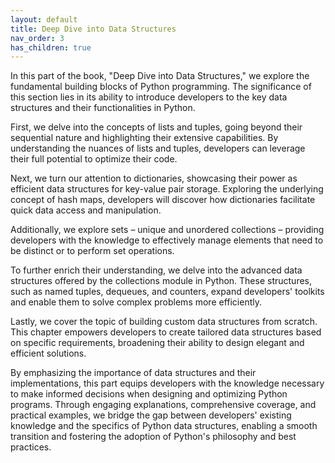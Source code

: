 ```yaml
---
layout: default
title: Deep Dive into Data Structures
nav_order: 3
has_children: true
---
```

In this part of the book, "Deep Dive into Data Structures," we explore the fundamental building blocks of Python programming. The significance of this section lies in its ability to introduce developers to the key data structures and their functionalities in Python.

First, we delve into the concepts of lists and tuples, going beyond their sequential nature and highlighting their extensive capabilities. By understanding the nuances of lists and tuples, developers can leverage their full potential to optimize their code.

Next, we turn our attention to dictionaries, showcasing their power as efficient data structures for key-value pair storage. Exploring the underlying concept of hash maps, developers will discover how dictionaries facilitate quick data access and manipulation.

Additionally, we explore sets – unique and unordered collections – providing developers with the knowledge to effectively manage elements that need to be distinct or to perform set operations.

To further enrich their understanding, we delve into the advanced data structures offered by the collections module in Python. These structures, such as named tuples, dequeues, and counters, expand developers' toolkits and enable them to solve complex problems more efficiently.

Lastly, we cover the topic of building custom data structures from scratch. This chapter empowers developers to create tailored data structures based on specific requirements, broadening their ability to design elegant and efficient solutions.

By emphasizing the importance of data structures and their implementations, this part equips developers with the knowledge necessary to make informed decisions when designing and optimizing Python programs. Through engaging explanations, comprehensive coverage, and practical examples, we bridge the gap between developers' existing knowledge and the specifics of Python data structures, enabling a smooth transition and fostering the adoption of Python's philosophy and best practices.